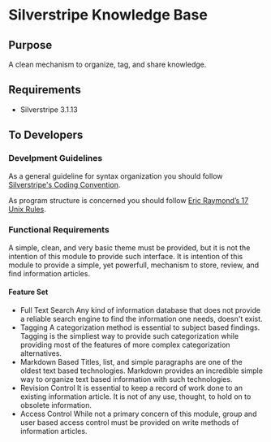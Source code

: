 # Silverstripe Knowledge Base

## Purpose

A clean mechanism to organize, tag, and share knowledge.

## Requirements

* Silverstripe 3.1.13

## To Developers

### Develpment Guidelines

As a general guideline for syntax organization you should follow [Silverstripe's Coding Convention](http://docs.silverstripe.org/en/4.0/getting_started/coding_conventions/).

As program structure is concerned you should follow [Eric Raymond’s 17 Unix Rules](https://en.wikipedia.org/wiki/Unix_philosophy#Eric_Raymond.E2.80.99s_17_Unix_Rules).

### Functional Requirements

A simple, clean, and very basic theme must be provided, but it is not the intention of this module to provide such interface. It is intention of this module to provide a simple, yet powerfull, mechanism to store, review, and find information articles.

#### Feature Set

* Full Text Search
  Any kind of information database that does not provide a reliable search engine to find the information one needs, doesn't exist.
* Tagging
  A categorization method is essential to subject based findings. Tagging is the simpliest way to provide such categorization while providing most of the features of more complex categorization alternatives.
* Markdown Based
  Titles, list, and simple paragraphs are one of the oldest text based technologies. Markdown provides an incredible simple way to organize text based information with such technologies.
* Revision Control
  It is essential to keep a record of work done to an existing information article. It is not of any use, thought, to hold on to obsolete information.
* Access Control
  While not a primary concern of this module, group and user based access control must be provided on write methods of information articles.

### 
